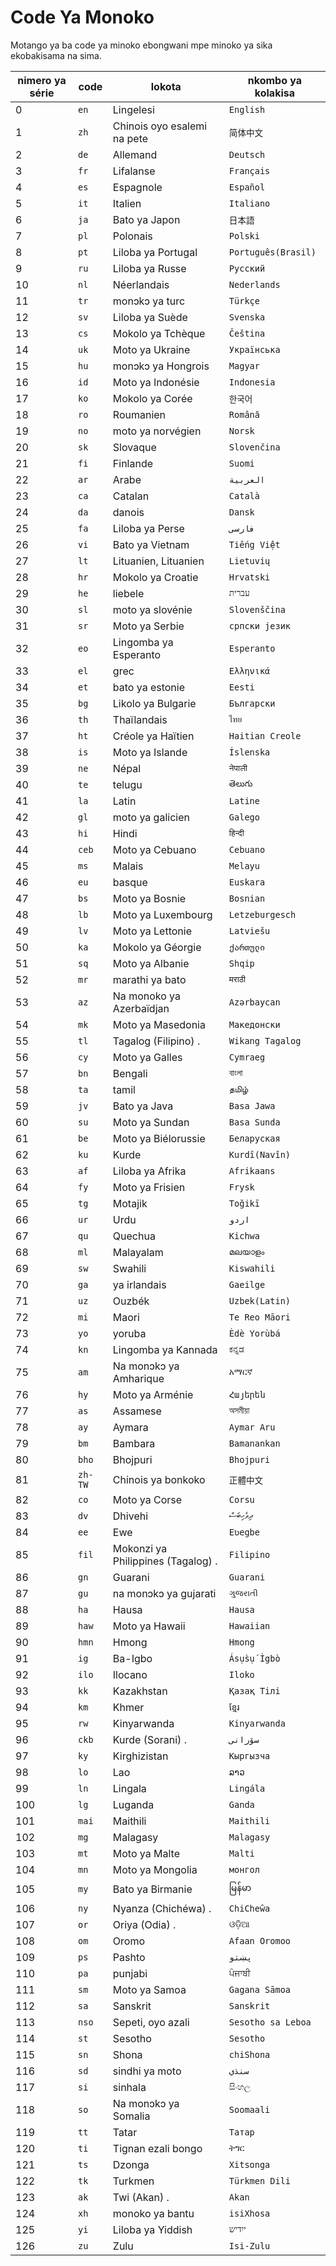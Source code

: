 # Code Ya Monoko

Motango ya ba code ya minoko ebongwani mpe minoko ya sika ekobakisama na sima.

| nimero ya série | code | lokota | nkombo ya kolakisa |
| - | - | - | - |
| 0 | `en` | Lingelesi | `English` |
| 1 | `zh` | Chinois oyo esalemi na pete | `简体中文` |
| 2 | `de` | Allemand | `Deutsch` |
| 3 | `fr` | Lifalanse | `Français` |
| 4 | `es` | Espagnole | `Español` |
| 5 | `it` | Italien | `Italiano` |
| 6 | `ja` | Bato ya Japon | `日本語` |
| 7 | `pl` | Polonais | `Polski` |
| 8 | `pt` | Liloba ya Portugal | `Português(Brasil)` |
| 9 | `ru` | Liloba ya Russe | `Русский` |
| 10 | `nl` | Néerlandais | `Nederlands` |
| 11 | `tr` | monɔkɔ ya turc | `Türkçe` |
| 12 | `sv` | Liloba ya Suède | `Svenska` |
| 13 | `cs` | Mokolo ya Tchèque | `Čeština` |
| 14 | `uk` | Moto ya Ukraine | `Українська` |
| 15 | `hu` | monɔkɔ ya Hongrois | `Magyar` |
| 16 | `id` | Moto ya Indonésie | `Indonesia` |
| 17 | `ko` | Mokolo ya Corée | `한국어` |
| 18 | `ro` | Roumanien | `Română` |
| 19 | `no` | moto ya norvégien | `Norsk` |
| 20 | `sk` | Slovaque | `Slovenčina` |
| 21 | `fi` | Finlande | `Suomi` |
| 22 | `ar` | Arabe | `العربية` |
| 23 | `ca` | Catalan | `Català` |
| 24 | `da` | danois | `Dansk` |
| 25 | `fa` | Liloba ya Perse | `فارسی` |
| 26 | `vi` | Bato ya Vietnam | `Tiếng Việt` |
| 27 | `lt` | Lituanien, Lituanien | `Lietuvių` |
| 28 | `hr` | Mokolo ya Croatie | `Hrvatski` |
| 29 | `he` | liebele | `עברית` |
| 30 | `sl` | moto ya slovénie | `Slovenščina` |
| 31 | `sr` | Moto ya Serbie | `српски језик` |
| 32 | `eo` | Lingomba ya Esperanto | `Esperanto` |
| 33 | `el` | grec | `Ελληνικά` |
| 34 | `et` | bato ya estonie | `Eesti` |
| 35 | `bg` | Likolo ya Bulgarie | `Български` |
| 36 | `th` | Thaïlandais | `ไทย` |
| 37 | `ht` | Créole ya Haïtien | `Haitian Creole` |
| 38 | `is` | Moto ya Islande | `Íslenska` |
| 39 | `ne` | Népal | `नेपाली` |
| 40 | `te` | telugu | `తెలుగు` |
| 41 | `la` | Latin | `Latine` |
| 42 | `gl` | moto ya galicien | `Galego` |
| 43 | `hi` | Hindi | `हिन्दी` |
| 44 | `ceb` | Moto ya Cebuano | `Cebuano` |
| 45 | `ms` | Malais | `Melayu` |
| 46 | `eu` | basque | `Euskara` |
| 47 | `bs` | Moto ya Bosnie | `Bosnian` |
| 48 | `lb` | Moto ya Luxembourg | `Letzeburgesch` |
| 49 | `lv` | Moto ya Lettonie | `Latviešu` |
| 50 | `ka` | Mokolo ya Géorgie | `ქართული` |
| 51 | `sq` | Moto ya Albanie | `Shqip` |
| 52 | `mr` | marathi ya bato | `मराठी` |
| 53 | `az` | Na monoko ya Azerbaïdjan | `Azərbaycan` |
| 54 | `mk` | Moto ya Masedonia | `Македонски` |
| 55 | `tl` | Tagalog (Filipino) . | `Wikang Tagalog` |
| 56 | `cy` | Moto ya Galles | `Cymraeg` |
| 57 | `bn` | Bengali | `বাংলা` |
| 58 | `ta` | tamil | `தமிழ்` |
| 59 | `jv` | Bato ya Java | `Basa Jawa` |
| 60 | `su` | Moto ya Sundan | `Basa Sunda` |
| 61 | `be` | Moto ya Biélorussie | `Беларуская` |
| 62 | `ku` | Kurde | `Kurdî(Navîn)` |
| 63 | `af` | Liloba ya Afrika | `Afrikaans` |
| 64 | `fy` | Moto ya Frisien | `Frysk` |
| 65 | `tg` | Motajik | `Toğikī` |
| 66 | `ur` | Urdu | `اردو` |
| 67 | `qu` | Quechua | `Kichwa` |
| 68 | `ml` | Malayalam | `മലയാളം` |
| 69 | `sw` | Swahili | `Kiswahili` |
| 70 | `ga` | ya irlandais | `Gaeilge` |
| 71 | `uz` | Ouzbék | `Uzbek(Latin)` |
| 72 | `mi` | Maori | `Te Reo Māori` |
| 73 | `yo` | yoruba | `Èdè Yorùbá` |
| 74 | `kn` | Lingomba ya Kannada | `ಕನ್ನಡ` |
| 75 | `am` | Na monɔkɔ ya Amharique | `አማርኛ` |
| 76 | `hy` | Moto ya Arménie | `Հայերեն` |
| 77 | `as` | Assamese | `অসমীয়া` |
| 78 | `ay` | Aymara | `Aymar Aru` |
| 79 | `bm` | Bambara | `Bamanankan` |
| 80 | `bho` | Bhojpuri | `Bhojpuri` |
| 81 | `zh-TW` | Chinois ya bonkoko | `正體中文` |
| 82 | `co` | Moto ya Corse | `Corsu` |
| 83 | `dv` | Dhivehi | `ދިވެހިބަސް` |
| 84 | `ee` | Ewe | `Eʋegbe` |
| 85 | `fil` | Mokonzi ya Philippines (Tagalog) . | `Filipino` |
| 86 | `gn` | Guarani | `Guarani` |
| 87 | `gu` | na monɔkɔ ya gujarati | `ગુજરાતી` |
| 88 | `ha` | Hausa | `Hausa` |
| 89 | `haw` | Moto ya Hawaii | `Hawaiian` |
| 90 | `hmn` | Hmong | `Hmong` |
| 91 | `ig` | Ba-Igbo | `Ásụ̀sụ́ Ìgbò` |
| 92 | `ilo` | Ilocano | `Iloko` |
| 93 | `kk` | Kazakhstan | `Қазақ Тілі` |
| 94 | `km` | Khmer | `ខ្មែរ` |
| 95 | `rw` | Kinyarwanda | `Kinyarwanda` |
| 96 | `ckb` | Kurde (Sorani) . | `سۆرانی` |
| 97 | `ky` | Kirghizistan | `Кыргызча` |
| 98 | `lo` | Lao | `ລາວ` |
| 99 | `ln` | Lingala | `Lingála` |
| 100 | `lg` | Luganda | `Ganda` |
| 101 | `mai` | Maithili | `Maithili` |
| 102 | `mg` | Malagasy | `Malagasy` |
| 103 | `mt` | Moto ya Malte | `Malti` |
| 104 | `mn` | Moto ya Mongolia | `монгол` |
| 105 | `my` | Bato ya Birmanie | `မြန်မာ` |
| 106 | `ny` | Nyanza (Chichéwa) . | `ChiCheŵa` |
| 107 | `or` | Oriya (Odia) . | `ଓଡ଼ିଆ` |
| 108 | `om` | Oromo | `Afaan Oromoo` |
| 109 | `ps` | Pashto | `پښتو` |
| 110 | `pa` | punjabi | `ਪੰਜਾਬੀ` |
| 111 | `sm` | Moto ya Samoa | `Gagana Sāmoa` |
| 112 | `sa` | Sanskrit | `Sanskrit` |
| 113 | `nso` | Sepeti, oyo azali | `Sesotho sa Leboa` |
| 114 | `st` | Sesotho | `Sesotho` |
| 115 | `sn` | Shona | `chiShona` |
| 116 | `sd` | sindhi ya moto | `سنڌي` |
| 117 | `si` | sinhala | `සිංහල` |
| 118 | `so` | Na monɔkɔ ya Somalia | `Soomaali` |
| 119 | `tt` | Tatar | `Татар` |
| 120 | `ti` | Tignan ezali bongo | `ትግር` |
| 121 | `ts` | Dzonga | `Xitsonga` |
| 122 | `tk` | Turkmen | `Türkmen Dili` |
| 123 | `ak` | Twi (Akan) . | `Akan` |
| 124 | `xh` | monoko ya bantu | `isiXhosa` |
| 125 | `yi` | Liloba ya Yiddish | `ייִדיש` |
| 126 | `zu` | Zulu | `Isi-Zulu` |
